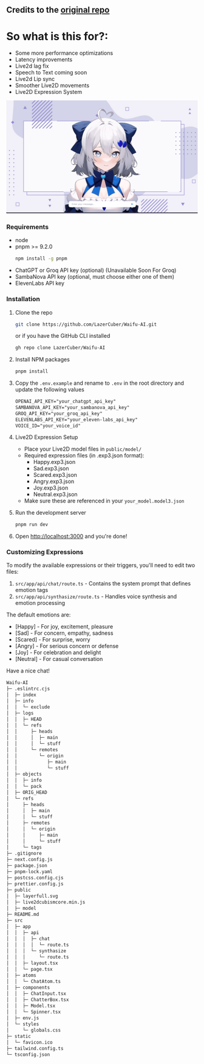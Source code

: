 ## Credits to the [original repo](https://github.com/unteifu/wAIfu) 

# So what is this for?:
- Some more performance optimizations
- Latency improvements
- Live2d lag fix
- Speech to Text coming soon
- Live2d Lip sync
- Smoother Live2D movements
- Live2D Expression System

![Alt text](/demo.png)

### Requirements
* node
* pnpm >= 9.2.0
  ```sh
  npm install -g pnpm
  ```
* ChatGPT or Groq API key (optional) (Unavailable Soon For Groq)
* SambaNova API key (optional, must choose either one of them) 
* ElevenLabs API key

### Installation

1. Clone the repo
    ```sh
    git clone https://github.com/LazerCuber/Waifu-AI.git
    ```
    or if you have the GitHub CLI installed
    ```sh
    gh repo clone LazerCuber/Waifu-AI
    ```

2. Install NPM packages
    ```sh
    pnpm install
    ```

3. Copy the `.env.example` and rename to `.env` in the root directory and update the following values
    ```env
    OPENAI_API_KEY="your_chatgpt_api_key"
    SAMBANOVA_API_KEY="your_sambanova_api_key"
    GROQ_API_KEY="your_groq_api_key"
    ELEVENLABS_API_KEY="your_eleven-labs_api_key"
    VOICE_ID="your_voice_id"
    ```

4. Live2D Expression Setup
    - Place your Live2D model files in `public/model/`
    - Required expression files (in .exp3.json format):
      - Happy.exp3.json
      - Sad.exp3.json
      - Scared.exp3.json
      - Angry.exp3.json
      - Joy.exp3.json
      - Neutral.exp3.json
    - Make sure these are referenced in your `your_model.model3.json`

5. Run the development server
    ```sh
    pnpm run dev
    ```

6. Open [http://localhost:3000](http://localhost:3000) and you're done!

### Customizing Expressions

To modify the available expressions or their triggers, you'll need to edit two files:

1. `src/app/api/chat/route.ts` - Contains the system prompt that defines emotion tags
2. `src/app/api/synthasize/route.ts` - Handles voice synthesis and emotion processing

The default emotions are:
- [Happy] - For joy, excitement, pleasure
- [Sad] - For concern, empathy, sadness
- [Scared] - For surprise, worry
- [Angry] - For serious concern or defense
- [Joy] - For celebration and delight
- [Neutral] - For casual conversation

Have a nice chat!

```
Waifu-AI
├─ .eslintrc.cjs
│  ├─ index
│  ├─ info
│  │  └─ exclude
│  ├─ logs
│  │  ├─ HEAD
│  │  └─ refs
│  │     ├─ heads
│  │     │  ├─ main
│  │     │  └─ stuff
│  │     └─ remotes
│  │        └─ origin
│  │           ├─ main
│  │           └─ stuff
│  ├─ objects
│  │  ├─ info
│  │  └─ pack
│  ├─ ORIG_HEAD
│  └─ refs
│     ├─ heads
│     │  ├─ main
│     │  └─ stuff
│     ├─ remotes
│     │  └─ origin
│     │     ├─ main
│     │     └─ stuff
│     └─ tags
├─ .gitignore
├─ next.config.js
├─ package.json
├─ pnpm-lock.yaml
├─ postcss.config.cjs
├─ prettier.config.js
├─ public
│  ├─ layerfull.svg
│  ├─ live2dcubismcore.min.js
│  ├─ model
├─ README.md
├─ src
│  ├─ app
│  │  ├─ api
│  │  │  ├─ chat
│  │  │  │  └─ route.ts
│  │  │  └─ synthasize
│  │  │     └─ route.ts
│  │  ├─ layout.tsx
│  │  └─ page.tsx
│  ├─ atoms
│  │  └─ ChatAtom.ts
│  ├─ components
│  │  ├─ ChatInput.tsx
│  │  ├─ ChatterBox.tsx
│  │  ├─ Model.tsx
│  │  └─ Spinner.tsx
│  ├─ env.js
│  └─ styles
│     └─ globals.css
├─ static
│  └─ favicon.ico
├─ tailwind.config.ts
└─ tsconfig.json

```
